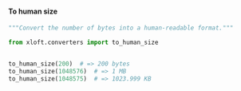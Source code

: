 #### To human size

```py linenums="1"
"""Convert the number of bytes into a human-readable format."""

from xloft.converters import to_human_size


to_human_size(200)  # => 200 bytes
to_human_size(1048576)  # => 1 MB
to_human_size(1048575)  # => 1023.999 KB
```
